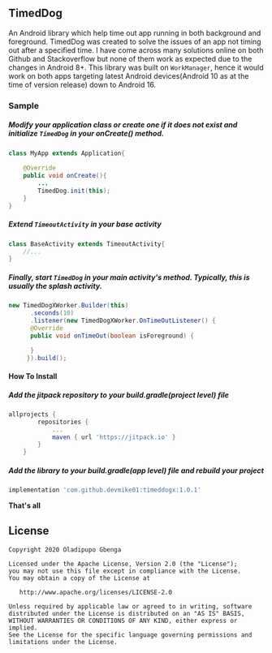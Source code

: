## TimedDog
An Android library which help time out app running in both background and foreground. TimedDog was 
created to solve the issues of an app not timing out after a specified time. I have come across 
many solutions online on both Github and Stackoverflow but none of them work as expected due to the 
changes in Android 8+. This library was built on   `WorkManager`, hence it would work on both apps 
targeting latest Android devices(Android 10 as at the time of version release) down to Android 16.

### Sample

##### Modify your application class or create one if it does not exist and initialize `TimedDog` in your onCreate() method.

```java
class MyApp extends Application{
    
    @Override
    public void onCreate(){
        ...
        TimedDog.init(this);
    }
}
```

##### Extend `TimeoutActivity` in your base activity
```java
class BaseActivity extends TimeoutActivity{
    //...
}
```

##### Finally, start `TimedDog` in your main activity's method. Typically, this is usually the splash activity.
```java
new TimedDogXWorker.Builder(this)
      .seconds(10)
      .listener(new TimedDogXWorker.OnTimeOutListener() {
      @Override
      public void onTimeOut(boolean isForeground) {

      }
     }).build();
```

#### How To Install

##### Add the jitpack repository to your build.gradle(project level) file
```groovy
allprojects {
		repositories {
			...
			maven { url 'https://jitpack.io' }
		}
	}
```

##### Add the library to your build.gradle(app level) file and rebuild your project
```groovy
implementation 'com.github.devmike01:timeddogx:1.0.1'
```

**That's all**

License
-------

    Copyright 2020 Oladipupo Gbenga

    Licensed under the Apache License, Version 2.0 (the "License");
    you may not use this file except in compliance with the License.
    You may obtain a copy of the License at

       http://www.apache.org/licenses/LICENSE-2.0

    Unless required by applicable law or agreed to in writing, software
    distributed under the License is distributed on an "AS IS" BASIS,
    WITHOUT WARRANTIES OR CONDITIONS OF ANY KIND, either express or implied.
    See the License for the specific language governing permissions and
    limitations under the License.

